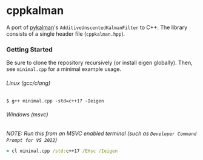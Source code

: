 # cppkalman

A port of [pykalman](https://github.com/pykalman/pykalman)'s `AdditiveUnscentedKalmanFilter` to C++. The library consists of a single header file (`cppkalman.hpp`).

### Getting Started
Be sure to clone the repository recursively (or install eigen globally). Then, see `minimal.cpp` for a minimal example usage.

###### Linux (gcc/clang)
```shell
$ g++ minimal.cpp -std=c++17 -Ieigen
```

###### Windows (msvc)
*NOTE: Run this from an MSVC enabled terminal (such as `Developer Command Prompt for VS 2022`)*
```cmd
> cl minimal.cpp /std:c++17 /EHsc /Ieigen
```
